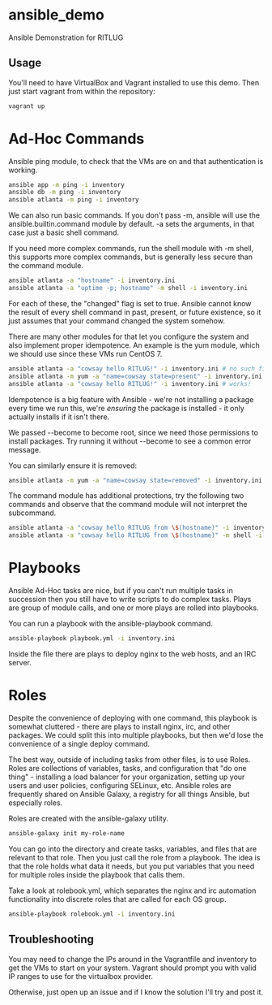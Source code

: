 # ansible_demo
Ansible Demonstration for RITLUG


## Usage

You'll need to have VirtualBox and Vagrant installed to use this demo. Then just start vagrant from within the repository:

```bash
vagrant up
```

# Ad-Hoc Commands

Ansible ping module, to check that the VMs are on and that authentication is working.

```bash
ansible app -m ping -i inventory
ansible db -m ping -i inventory
ansible atlanta -m ping -i inventory

```

We can also run basic commands. If you don't pass -m, ansible will use the ansible.builtin.command module by default. -a sets the arguments, in that case just a basic shell command.

If you need more complex commands, run the shell module with -m shell, this supports more complex commands, but is generally less secure than the command module.

```bash
ansible atlanta -a "hostname" -i inventory.ini
ansible atlanta -a "uptime -p; hostname" -m shell -i inventory.ini
```

For each of these, the "changed" flag is set to true. Ansible cannot know the result of every shell command in past, present, or future existence, so it just assumes that your command changed the system somehow.

There are many other modules for that let you configure the system and also implement proper idempotence. An example is the yum module, which we should use since these VMs run CentOS 7.

```bash
ansible atlanta -a "cowsay hello RITLUG!" -i inventory.ini # no such file
ansible atlanta -m yum -a "name=cowsay state=present" -i inventory.ini --become
ansible atlanta -a "cowsay hello RITLUG!" -i inventory.ini # works!
```
Idempotence is a big feature with Ansible - we're not installing a package every time we run this, we're *ensuring* the package is installed - it only actually installs if it isn't there.

We passed --become to become root, since we need those permissions to install packages. Try running it without --become to see a common error message.

You can similarly ensure it is removed:

```bash
ansible atlanta -m yum -a "name=cowsay state=removed" -i inventory.ini --become
```

The command module has additional protections, try the following two commands and observe that the command module will not interpret the subcommand.

```bash
ansible atlanta -a "cowsay hello RITLUG from \$(hostname)" -i inventory.ini
ansible atlanta -a "cowsay hello RITLUG from \$(hostname)" -m shell -i inventory.ini
```

# Playbooks

Ansible Ad-Hoc tasks are nice, but if you can't run multiple tasks in succession then you still have to write scripts to do complex tasks. Plays are group of module calls, and one or more plays are rolled into playbooks.

You can run a playbook with the ansible-playbook command.

```bash
ansible-playbook playbook.yml -i inventory.ini
```

Inside the file there are plays to deploy nginx to the web hosts, and an IRC server.

# Roles

Despite the convenience of deploying with one command, this playbook is somewhat cluttered - there are plays to install nginx, irc, and other packages. We could split this into multiple playbooks, but then we'd lose the convenience of a single deploy command.

The best way, outside of including tasks from other files, is to use Roles. Roles are collections of variables, tasks, and configuration that "do one thing" - installing a load balancer for your organization, setting up your users and user policies, configuring SELinux, etc. Ansible roles are frequently shared on Ansible Galaxy, a registry for all things Ansible, but especially roles.

Roles are created with the ansible-galaxy utility.

```bash
ansible-galaxy init my-role-name
```

You can go into the directory and create tasks, variables, and files that are relevant to that role. Then you just call the role from a playbook. The idea is that the role holds what data it needs, but you put variables that you need for multiple roles inside the playbook that calls them.

Take a look at rolebook.yml, which separates the nginx and irc automation functionality into discrete roles that are called for each OS group.

```bash
ansible-playbook rolebook.yml -i inventory.ini
```

## Troubleshooting

You may need to change the IPs around in the Vagrantfile and inventory to get the VMs to start on your system. Vagrant should prompt you with valid IP ranges to use for the virtualbox provider.

Otherwise, just open up an issue and if I know the solution I'll try and post it.

